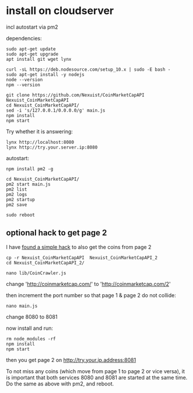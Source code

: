 # install on cloudserver
incl autostart via pm2

dependencies:
```
sudo apt-get update
sudo apt-get upgrade
apt install git wget lynx

curl -sL https://deb.nodesource.com/setup_10.x | sudo -E bash -
sudo apt-get install -y nodejs
node --version
npm --version

git clone https://github.com/Nexuist/CoinMarketCapAPI Nexuist_CoinMarketCapAPI
cd Nexuist_CoinMarketCapAPI/
sed -i 's/127.0.0.1/0.0.0.0/g' main.js
npm install
npm start
```

Try whether it is answering:
```
lynx http://localhost:8080
lynx http://try.your.server.ip:8080
```

autostart:
```
npm install pm2 -g

cd Nexuist_CoinMarketCapAPI/
pm2 start main.js
pm2 list
pm2 logs
pm2 startup
pm2 save

sudo reboot
```



## optional hack to get page 2

I have [found a simple hack](https://github.com/Nexuist/CoinMarketCapAPI/issues/7#issuecomment-451639060) to also get the coins from page 2

```
cp -r Nexuist_CoinMarketCapAPI  Nexuist_CoinMarketCapAPI_2
cd Nexuist_CoinMarketCapAPI_2/

nano lib/CoinCrawler.js 
```
change 'http://coinmarketcap.com/' to 'http://coinmarketcap.com/2'

then increment the port number so that page 1 & page 2 do not collide:
```
nano main.js 
```
change 8080 to 8081

now install and run:
```
rm node_modules -rf
npm install
npm start
```

then you get page 2 on http://try.your.ip.address:8081

To not miss any coins (which move from page 1 to page 2 or vice versa), it is important that both services 8080 and 8081 are started at the same time.  Do the same as above with pm2, and reboot.
